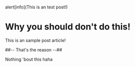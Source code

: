 alert[info](This is an test post!)

# Why you should don't do this!

This is an sample post article!

##-- That's the reason --##

<copyable>
Nothing 'bout this haha
</copyable>
